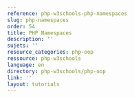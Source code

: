 ```yaml
---
reference: php-w3schools-php-namespaces
slug: php-namespaces
order: 54
title: PHP Namespaces
description: ''
sujets: ''
resource_categories: php-oop
ressource: php-w3schools
language: en
directory: php-w3schools/php-oop
link: ''
layout: tutorials
---
```


